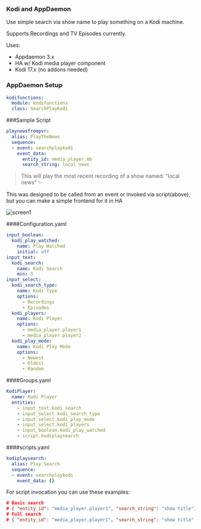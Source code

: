 ### Kodi and AppDaemon
Use simple search via show name to play something on a Kodi machine.

Supports Recordings and TV Episodes currently. 

Uses:

* Appdaemon 3.x
* HA w/ Kodi media player component
* Kodi 17.x (no addons needed)

### AppDaemon Setup
```yaml
kodifunctions:
  module: kodifunctions
  class: SearchPlayKodi
```

###Sample Script
```yaml
playnewsfrompvr:
  alias: PlayTheNews
  sequence:
  - event: searchplaykodi
    event_data:
      entity_id: media_player.mb
      search_string: local news
```
> This will play the most recent recording of a show named: "local news" :sparkles:

This was designed to be called from an event or invoked via script(above), but you can make a simple frontend for it in HA

![screen1](https://image)

####Configuration.yaml
```yaml
input_boolean:
  kodi_play_watched:
    name: Play Watched
    initial: off
input_text:
  kodi_search:
    name: Kodi Search
    min: 3
input_select:
  kodi_search_type:
    name: Kodi Type
    options:
      - Recordings
      - Episodes
  kodi_players:
    name: Kodi Player
    options:
      - media_player.player1
      - media_player.player2
  kodi_play_mode:
    name: Kodi Play Mode
    options:
      - Newest
      - Oldest
      - Random
```

####Groups.yaml
```yaml
KodiPlayer:
  name: Kodi Player
  entities:
    - input_text.kodi_search
    - input_select.kodi_search_type
    - input_select.kodi_play_mode
    - input_select.kodi_players
    - input_boolean.kodi_play_watched
    - script.kodiplaysearch
```

####scripts.yaml
```yaml
kodiplaysearch:
  alias: Play Search
  sequence:
  - event: searchplaykodi
    event_data: {}
```

For script invocation you can use these examples:

```json
# Basic search
# { "entity_id": "media_player.player1", "search_string": "show title"}
# Full search
# { "entity_id": "media_player.player1", "search_string": "show title", "play_watched": "False", "play_oldest": "True", "play_random": False}
```

